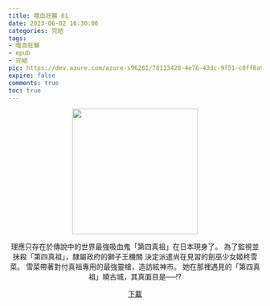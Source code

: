```yaml
---
title: 噬血狂襲 01
date: 2023-06-02 16:30:06
categories: 完結
tags:
- 噬血狂襲
- epub
- 完結
pic: https://dev.azure.com/azure-s96281/78113428-4e76-43dc-9f51-c0ff8a913055/_apis/git/repositories/a379171b-de46-4c10-9b0d-00da23959885/items?path=/Epub%20Cover/%E5%99%AC%E8%A1%80%E7%8B%82%E8%A5%B2-01.jpg&versionDescriptor%5BversionOptions%5D=0&versionDescriptor%5BversionType%5D=0&versionDescriptor%5Bversion%5D=main&resolveLfs=true&%24format=octetStream&api-version=5.0
expire: false
comments: true
toc: true
---
```


<div style="text-align:center" class="kratos-post-content">

<img width="250px" src="https://dev.azure.com/azure-s96281/78113428-4e76-43dc-9f51-c0ff8a913055/_apis/git/repositories/a379171b-de46-4c10-9b0d-00da23959885/items?path=/Epub%20Cover/%E5%99%AC%E8%A1%80%E7%8B%82%E8%A5%B2-01.jpg&versionDescriptor%5BversionOptions%5D=0&versionDescriptor%5BversionType%5D=0&versionDescriptor%5Bversion%5D=main&resolveLfs=true&%24format=octetStream&api-version=5.0">

<p>
理應只存在於傳說中的世界最強吸血鬼「第四真祖」在日本現身了。
為了監視並抹殺「第四真祖」，隸屬政府的獅子王機關
決定派遣尚在見習的劍巫少女姬柊雪菜。
雪菜帶著對付真祖專用的最強靈槍，造訪絃神市。
她在那裡遇見的「第四真祖」曉古城，其真面目是──!?
</p>

<p>
<a href="https://epubdatabase.azurewebsites.net/EBOOKS/EPUB/完結/噬血狂襲/%E5%99%AC%E8%A1%80%E7%8B%82%E8%A5%B21%20%E8%81%96%E8%80%85%E7%9A%84%E5%8F%B3%E8%87%82.epub?download=1">下載</a>
</p>

</div>
